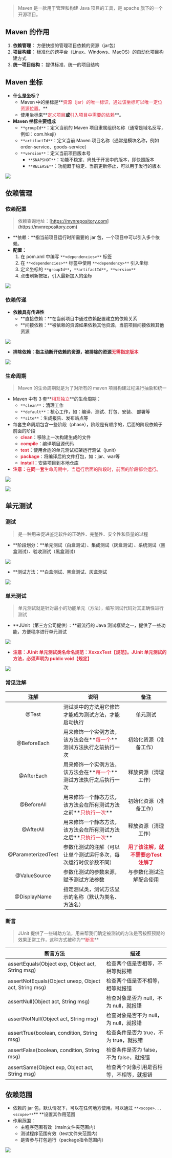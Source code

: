 > Maven 是一款用于管理和构建 Java 项目的工具，是 apache 旗下的一个开源项目。
>

## Maven 的作用
1. **依赖管理：** 方便快捷的管理项目依赖的资源（jar包）
2. **项目构建：** 标准化的跨平台（Linux、Windows、MacOS）的自动化项目构建方式
3. **统一项目结构：** 提供标准、统一的项目结构

## Maven 坐标
+ **什么是坐标？**
    - Maven 中的坐标是**<font style="color:#DF2A3F;">资源（jar）的唯一标识，通过该坐标可以唯一定位资源位置。</font>**
    - 使用坐标来**<font style="color:#DF2A3F;">定义项目</font>**或**<font style="color:#DF2A3F;">引入项目中需要的依赖</font>**。
+ **Maven 坐标主要组成**
    - `**groupId**`：定义当前的 Maven 项目隶属组织名称（通常是域名反写，例如：com.hkeji）
    - `**artifactId**`：定义当前 Maven 项目名称（通常是模块名称，例如 order-service、goods-service）
    - `**version**`：定义当前项目版本号
        * `**SNAPSHOT**`：功能不稳定、尙处于开发中的版本，即快照版本
        * `**RELEASE**`：功能趋于稳定、当前更新停止，可以用于发行的版本

![](https://cdn.nlark.com/yuque/0/2024/png/33977556/1712664385602-79f5de8b-cf56-41ed-84ae-7267dc983493.png)

## 依赖管理
### 依赖配置
> 依赖查询地址：[https://mvnrepository.com](https://mvnrepository.com)
>

+ **依赖：**指当前项目运行时所需要的 jar 包，一个项目中可以引入多个依赖。
+ **配置：**
    1. 在 pom.xml 中编写 `**<dependencies>**` 标签
    2. 在 `**<dependencies>**` 标签中使用 `**<dependency>**` 引入坐标
    3. 定义坐标的 `**groupId**`，`**artifactId**`，`**version**`
    4. 点击刷新按钮，引入最新加入的坐标

![](https://cdn.nlark.com/yuque/0/2024/png/33977556/1712668055205-95fabd7e-4e0e-458f-96f1-120ddffa94cc.png)

### 依赖传递
+ **依赖具有传递性**
    - **直接依赖：**在当前项目中通过依赖配置建立的依赖关系
    - **间接依赖：**被依赖的资源如果依赖其他资源，当前项目间接依赖其他资源

![](https://cdn.nlark.com/yuque/0/2024/png/33977556/1712668757036-b1f86317-d9fa-4927-ade8-b5ef725712ec.png)

+ **排除依赖：**指主动断开依赖的资源，被排除的资源**<font style="color:#DF2A3F;">无需指定版本</font>**

![](https://cdn.nlark.com/yuque/0/2024/png/33977556/1712669114794-a624b4d7-111a-48bc-825d-5be5286574ee.png)

### 生命周期
> Maven 的生命周期就是为了对所有的 maven 项目构建过程进行抽象和统一
>

+ Maven 中有 3 套**<font style="color:#DF2A3F;">相互独立</font>**的生命周期：
    - `**clean**`：清理工作
    - `**default**`：核心工作，如：编译、测试、打包、安装、	部署等
    - `**site**`：生成报告、发布站点等
+ 每套生命周期包含一些阶段（phase），阶段是有顺序的，后面的阶段依赖于前面的阶段
    - **<font style="color:#DF2A3F;">clean</font>**：移除上一次构建生成的文件
    - **<font style="color:#DF2A3F;">compile</font>**：编译项目源代码
    - **<font style="color:#DF2A3F;">test</font>**：使用合适的单元测试框架运行测试（junit）
    - **<font style="color:#DF2A3F;">package</font>**：将编译后的文件打包，如：jar、war等
    - **<font style="color:#DF2A3F;">install</font>**：安装项目到本地仓库
+ **<font style="color:#DF2A3F;">注意：</font>**<font style="color:#DF2A3F;">在</font>**<font style="color:#DF2A3F;">同一套</font>**<font style="color:#DF2A3F;">生命周期中，当运行后面的阶段时，前面的阶段都会运行。</font>

![](https://cdn.nlark.com/yuque/0/2024/png/33977556/1712669816619-5bc08fe1-ad37-4b48-84d0-e5e630875269.png)

![](https://cdn.nlark.com/yuque/0/2024/png/33977556/1712670639402-0ec6ab79-2b11-4d0c-834a-28e45a5a5668.png)

## 单元测试
### 测试
> 是一种用来促进鉴定软件的正确性、完整性、安全性和质量的过程
>

+ **阶段划分：**单元测试（白盒测试）、集成测试（灰盒测试）、系统测试（黑盒测试）、验收测试（黑盒测试）

![](https://cdn.nlark.com/yuque/0/2024/png/33977556/1712719655195-75fbc5f1-76b3-4c34-8846-23674c444bcb.png)

+ **测试方法：**白盒测试、黑盒测试、灰盒测试

![](https://cdn.nlark.com/yuque/0/2024/png/33977556/1712720132972-9abf9a60-a166-4f4f-b9a8-81462e14aecd.png)

### 单元测试
> 单元测试就是针对最小的功能单元（方法），编写测试代码对其正确性进行测试
>

+ **JUnit（第三方公司提供）：**最流行的 Java 测试框架之一，提供了一些功能，方便程序进行单元测试

![](https://cdn.nlark.com/yuque/0/2024/png/33977556/1712720570901-2171f350-fee0-49b2-80e4-7550678eae14.png)

+ **<font style="color:#DF2A3F;">注意：JUnit 单元测试类名命名规范：XxxxxTest【规范】。JUnit 单元测试的方法，必须声明为 public void【规定】</font>**

![](https://cdn.nlark.com/yuque/0/2024/png/33977556/1712758337742-c9ff6d77-e9b8-4026-b2ff-fcc2d5cf083c.png)

### 常见注解
| 注解 | 说明 | 备注 |
| :---: | --- | :---: |
| @Test | 测试类中的方法用它修饰才能成为测试方法，才能启动执行 | 单元测试 |
| @BeforeEach | 用来修饰一个实例方法，该方法会在**<font style="color:#DF2A3F;">每一个</font>**测试方法执行之前执行一次 | 初始化资源（准备工作） |
| @AfterEach | 用来修饰一个实例方法，该方法会在**<font style="color:#DF2A3F;">每一个</font>**测试方法执行之后执行一次 | 释放资源（清理工作） |
| @BeforeAll | 用来修饰一个静态方法，该方法会在所有测试方法之前**<font style="color:#DF2A3F;">只执行一次</font>** | 初始化资源（准备工作） |
| @AfterAll | 用来修饰一个静态方法，该方法会在所有测试方法之后**<font style="color:#DF2A3F;">只执行一次</font>** | 释放资源（清理工作） |
| @ParameterizedTest | 参数化测试的注解（可以让单个测试运行多次，每次运行时仅参数不同） | **<font style="color:#DF2A3F;">用了该注解，就不需要@Test注解了</font>** |
| @ValueSource | 参数化测试的参数来源，赋予测试方法参数 | 与参数化测试注解配合使用 |
| @DisplayName | 指定测试类，测试方法显示的名称（默认为类名、方法名） |  |


### 断言
> JUnit 提供了一些辅助方法，用来帮我们确定被测试的方法是否按照预期的效果正常工作，这种方式被称为**<font style="color:#DF2A3F;">断言</font>**
>

| 断言方法 | 描述 |
| --- | --- |
| assertEquals(Object exp, Object act, String msg) | 检查两个值是否相等，不相等就报错 |
| assertNotEquals(Object unexp, Object act, String msg) | 检查两个值是否不相等，相等就报错 |
| assertNull(Object act, String msg) | 检查对象是否为 null，不为 null，就报错 |
| assertNotNull(Object act, String msg) | 检查对象是否不为 null，为 null，就报错 |
| assertTrue(boolean, condition, String msg) | 检查条件是否为 true，不为 true，就报错 |
| assertFalse(boolean, condition, String msg) | 检查条件是否为 false，不为 false，就报错 |
| assertSame(Object exp, Object act, String msg) | 检查两个对象引用是否相等，不相等，就报错 |


## 依赖范围
+ 依赖的 jar 包，默认情况下，可以在任何地方使用。可以通过 `**<scope>...<scope>**`** **设置其作用范围
+ 作用范围：
    - 主程序范围有效（main文件夹范围内）
    - 测试程序范围有效（test文件夹范围内）
    - 是否参与打包运行（package指令范围内）

![](https://cdn.nlark.com/yuque/0/2024/png/33977556/1713006587775-eb9cdb6e-0f1a-4eb1-84ee-35ee63890743.png)




